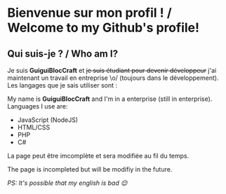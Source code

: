 # Bienvenue sur mon profil ! / Welcome to my Github's profile!

## Qui suis-je ? / Who am I?

Je suis **GuiguiBlocCraft** et ~~je suis étudiant pour devenir développeur~~ j'ai maintenant un travail en entreprise \o/ (toujours dans le développement). Les langages que je sais utiliser sont :

My name is **GuiguiBlocCraft** and I'm in a enterprise (still in enterprise). Languages I use are:

- JavaScript (NodeJS)
- HTML/CSS
- PHP
- C#

La page peut être imcomplète et sera modifiée au fil du temps.

The page is incompleted but will be modifiy in the future.

*PS: It's possible that my english is bad 😌*

